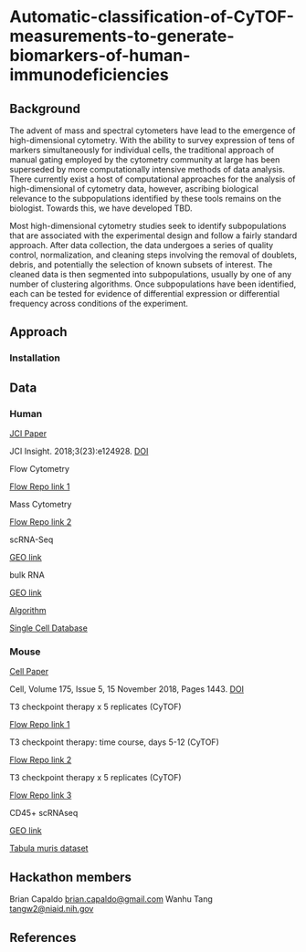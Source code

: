 # Automatic-classification-of-CyTOF-measurements-to-generate-biomarkers-of-human-immunodeficiencies

## Background

The advent of mass and spectral cytometers have lead to the emergence of high-dimensional cytometry. With the ability to survey expression of tens of markers simultaneously for individual cells, the traditional approach of manual gating employed by the cytometry community at large has been superseded  by more computationally intensive methods of data analysis. There currently exist a host of computational approaches for the analysis of high-dimensional of cytometry data, however, ascribing biological relevance to the subpopulations identified by these tools remains on the biologist. Towards this, we have developed TBD.

Most high-dimensional cytometry studies seek to identify subpopulations that are associated with the experimental design and follow a fairly standard approach. After data collection, the data undergoes a series of quality control, normalization, and cleaning steps involving the removal of doublets, debris, and potentially the selection of known subsets of interest. The cleaned data is then segmented into subpopulations, usually by one of any number of clustering algorithms. Once subpopulations have been identified, each can be tested for evidence of differential expression or differential frequency across conditions of the experiment.  

## Approach

### Installation

## Data

### Human

[JCI Paper](https://insight.jci.org/articles/view/124928#sd)

JCI Insight. 2018;3(23):e124928. [DOI](https://doi.org/10.1172/jci.insight.124928)

Flow Cytometry

[Flow Repo link 1](http://flowrepository.org/id/FR-FCM-ZYQ9)

Mass Cytometry

[Flow Repo link 2](http://flowrepository.org/id/FR-FCM-ZYQB)

scRNA-Seq

[GEO link](https://www.ncbi.nlm.nih.gov/geo/query/acc.cgi?acc=GSE120221)

bulk RNA

[GEO link](https://www.ncbi.nlm.nih.gov/geo/query/acc.cgi?acc=GSE120446)

[Algorithm](https://pypi.org/project/hal-x/#description)

[Single Cell Database](http://imlspenticton.uzh.ch:3838/conquer/)

### Mouse

[Cell Paper](https://www.sciencedirect.com/science/article/pii/S009286741831242X?via%3Dihub)

Cell, Volume 175, Issue 5, 15 November 2018, Pages 1443. [DOI](https://doi.org/10.1016/j.cell.2018.09.030)

T3 checkpoint therapy x 5 replicates (CyTOF)

[Flow Repo link 1](http://flowrepository.org/id/FR-FCM-ZYPM)

T3 checkpoint therapy: time course, days 5-12 (CyTOF)

[Flow Repo link 2](http://flowrepository.org/id/FR-FCM-ZYPN)

T3 checkpoint therapy x 5 replicates (CyTOF)

[Flow Repo link 3](http://flowrepository.org/id/FR-FCM-ZYPX)

CD45+ scRNAseq

[GEO link](https://www.ncbi.nlm.nih.gov/geo/query/acc.cgi?acc=GSE119352)

[Tabula muris dataset](https://tabula-muris.ds.czbiohub.org/)

## Hackathon members

Brian Capaldo brian.capaldo@gmail.com
Wanhu Tang tangw2@niaid.nih.gov

## References
